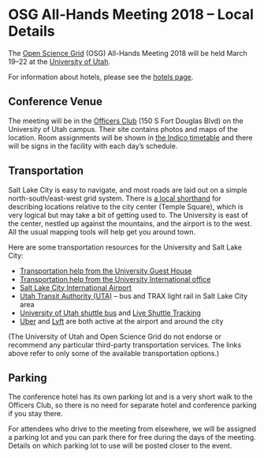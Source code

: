 # OSG All-Hands Meeting 2018 &ndash; Local Details

The [Open Science Grid](https://www.opensciencegrid.org) (OSG) All-Hands Meeting 2018 will be held March 19&ndash;22 at
the [University of Utah](https://www.utah.edu/).

For information about hotels, please see the [hotels page](/2018/hotels.md).

## Conference Venue

The meeting will be in the [Officers Club](http://www.universityguesthouse.com/Officers-Club) (150 S Fort Douglas Blvd)
on the University of Utah campus.  Their site contains photos and maps of the location.  Room assignments will be shown
in [the Indico timetable](https://indico.fnal.gov/event/15344/timetable/) and there will be signs in the facility with
each day&rsquo;s schedule.

## Transportation

Salt Lake City is easy to navigate, and most roads are laid out on a simple north-south/east-west grid system.  There is
[a local shorthand](http://www.exploreutah.com/GettingAround/Navigating_Utahs_Streets.shtml) for describing locations
relative to the city center (Temple Square), which is very logical but may take a bit of getting used to.  The
University is east of the center, nestled up against the mountains, and the airport is to the west.  All the usual
mapping tools will help get you around town.

Here are some transportation resources for the University and Salt Lake City:

* [Transportation help from the University Guest House](http://www.universityguesthouse.com/Location-Transportation)
* [Transportation help from the University International office](http://isss.utah.edu/students/orientation-arrival/transportation.php)
* [Salt Lake City International Airport](https://www.slcairport.com)
* [Utah Transit Authority (UTA)](http://www.rideuta.com/)&nbsp;&ndash; bus and TRAX light rail in Salt Lake City area
* [University of Utah shuttle bus](https://commuterservices.utah.edu/mass-transit/shuttles/) and [Live Shuttle Tracking](http://www.uofubus.com/)
* [Uber](https://www.uber.com/airports/slc/) and [Lyft](https://www.lyft.com/airports/slc) are both active at the airport and around the city

(The University of Utah and Open Science Grid do not endorse or recommend any particular third-party transportation
services.  The links above refer to only some of the available transportation options.)

## Parking

The conference hotel has its own parking lot and is a very short walk to the Officers Club, so there is no need for
separate hotel and conference parking if you stay there.

For attendees who drive to the meeting from elsewhere, we will be assigned a parking lot and you can park there for free
during the days of the meeting.  Details on which parking lot to use will be posted closer to the event.
